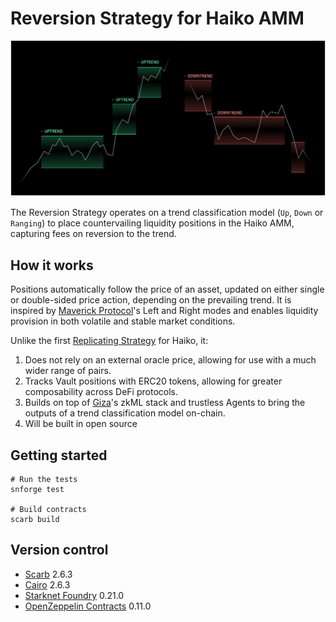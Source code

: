 # Reversion Strategy for Haiko AMM

![](images/reversion.png)

The Reversion Strategy operates on a trend classification model (`Up`, `Down` or `Ranging`) to place countervailing liquidity positions in the Haiko AMM, capturing fees on reversion to the trend.

## How it works

Positions automatically follow the price of an asset, updated on either single or double-sided price action, depending on the prevailing trend. It is inspired by [Maverick Protocol](https://www.mav.xyz/)'s Left and Right modes and enables liquidity provision in both volatile and stable market conditions.

Unlike the first [Replicating Strategy](https://haiko-docs.gitbook.io/docs/protocol/strategy-vaults/live-vaults/replicating-strategy) for Haiko, it:

1. Does not rely on an external oracle price, allowing for use with a much wider range of pairs.
2. Tracks Vault positions with ERC20 tokens, allowing for greater composability across DeFi protocols.
3. Builds on top of [Giza](https://www.gizatech.xyz/)'s zkML stack and trustless Agents to bring the outputs of a trend classification model on-chain.
4. Will be built in open source

## Getting started

```shell
# Run the tests
snforge test

# Build contracts
scarb build
```

## Version control

- [Scarb](https://github.com/software-mansion/scarb) 2.6.3
- [Cairo](https://github.com/starkware-libs/cairo) 2.6.3
- [Starknet Foundry](https://github.com/foundry-rs/starknet-foundry) 0.21.0
- [OpenZeppelin Contracts](https://github.com/OpenZeppelin/cairo-contracts/) 0.11.0
